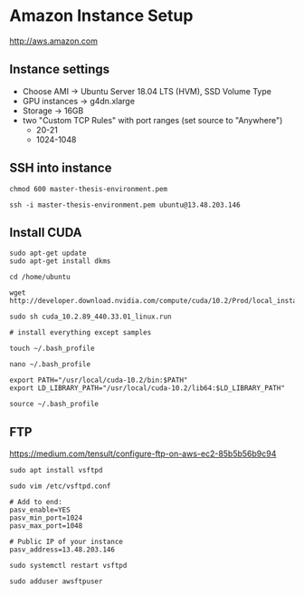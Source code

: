 # Amazon Instance Setup

http://aws.amazon.com

## Instance settings

* Choose AMI -> Ubuntu Server 18.04 LTS (HVM), SSD Volume Type
* GPU instances -> g4dn.xlarge
* Storage -> 16GB
* two "Custom TCP Rules" with port ranges (set source to "Anywhere")
    - 20-21
    - 1024-1048

## SSH into instance

```
chmod 600 master-thesis-environment.pem

ssh -i master-thesis-environment.pem ubuntu@13.48.203.146
```

## Install CUDA

```
sudo apt-get update
sudo apt-get install dkms

cd /home/ubuntu

wget http://developer.download.nvidia.com/compute/cuda/10.2/Prod/local_installers/cuda_10.2.89_440.33.01_linux.run

sudo sh cuda_10.2.89_440.33.01_linux.run

# install everything except samples

touch ~/.bash_profile

nano ~/.bash_profile

export PATH="/usr/local/cuda-10.2/bin:$PATH"
export LD_LIBRARY_PATH="/usr/local/cuda-10.2/lib64:$LD_LIBRARY_PATH"

source ~/.bash_profile
```

## FTP 

https://medium.com/tensult/configure-ftp-on-aws-ec2-85b5b56b9c94

```
sudo apt install vsftpd

sudo vim /etc/vsftpd.conf

# Add to end:
pasv_enable=YES
pasv_min_port=1024
pasv_max_port=1048

# Public IP of your instance
pasv_address=13.48.203.146

sudo systemctl restart vsftpd

sudo adduser awsftpuser

```














